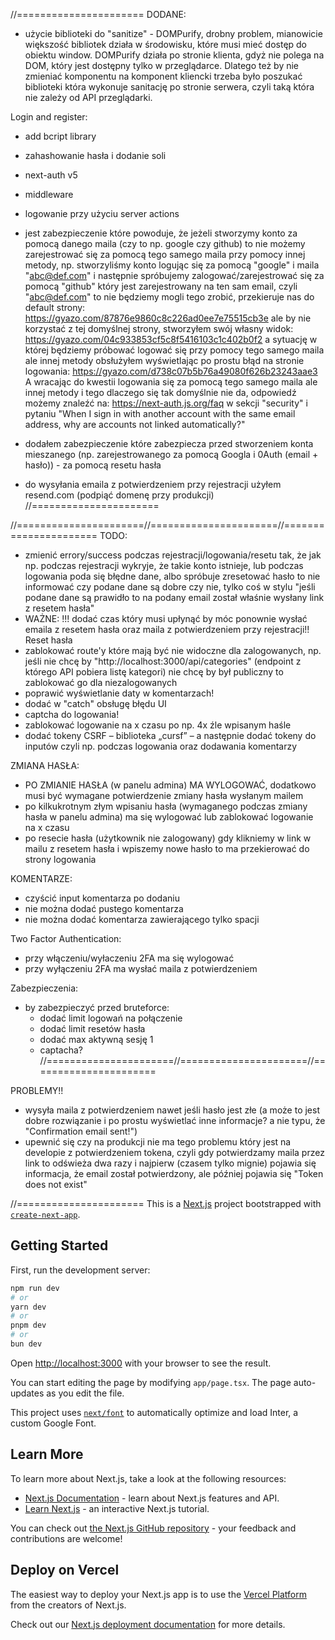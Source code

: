 //======================
DODANE:
- użycie biblioteki do "sanitize" - DOMPurify, drobny problem, mianowicie większość bibliotek działa w środowisku, które musi mieć dostęp do obiektu window. DOMPurify działa po stronie klienta, gdyż nie polega na DOM, który jest dostępny tylko w przeglądarce. Dlatego też by nie zmieniać komponentu na komponent kliencki trzeba było poszukać biblioteki która wykonuje sanitację po stronie serwera, czyli taką która nie zależy od API przeglądarki.

Login and register:
- add bcript library
- zahashowanie hasła i dodanie soli
- next-auth v5
- middleware
- logowanie przy użyciu server actions
- jest zabezpieczenie które powoduje, że jeżeli stworzymy konto za pomocą danego maila (czy to np. google czy github) to nie możemy zarejestrować się za pomocą tego samego maila przy pomocy innej metody, np. stworzyliśmy konto logując się za pomocą "google" i maila "abc@def.com" i następnie spróbujemy zalogować/zarejestrować się za pomocą "github" który jest zarejestrowany na ten sam email, czyli "abc@def.com" to nie będziemy mogli tego zrobić, przekieruje nas do default strony:
  https://gyazo.com/87876e9860c8c226ad0ee7e75515cb3e
  ale by nie korzystać z tej domyślnej strony, stworzyłem swój własny widok:
  https://gyazo.com/04c933853cf5c8f5416103c1c402b0f2
  a sytuację w której będziemy próbować logować się przy pomocy tego samego maila ale innej metody obsłużyłem wyświetlając po prostu błąd na stronie logowania:
  https://gyazo.com/d738c07b5b76a49080f626b23243aae3
  A wracając do kwestii logowania się za pomocą tego samego maila ale innej metody i tego dlaczego się tak domyślnie nie da, odpowiedź możemy znaleźć na:
  https://next-auth.js.org/faq
  w sekcji "security" i pytaniu "When I sign in with another account with the same email address, why are accounts not linked automatically?"
- dodałem zabezpieczenie które zabezpiecza przed stworzeniem konta mieszanego (np. zarejestrowanego za pomocą Googla i 0Auth (email + hasło)) - za pomocą resetu hasła

- do wysyłania emaila z potwierdzeniem przy rejestracji użyłem resend.com (podpiąć domenę przy produkcji)
//======================

//======================//======================//======================
TODO:
- zmienić errory/success podczas rejestracji/logowania/resetu tak, że jak np. podczas rejestracji wykryje, że takie konto istnieje, lub podczas logowania poda się błędne dane, albo spróbuje zresetować hasło to nie informować czy podane dane są dobre czy nie, tylko coś w stylu "jeśli podane dane są prawidło to na podany email został właśnie wysłany link z resetem hasła"
- WAŻNE: !!! dodać czas który musi upłynąć by móc ponownie wysłać emaila z resetem hasła oraz maila z potwierdzeniem przy rejestracji!! Reset hasła
- zablokować route'y które mają być nie widoczne dla zalogowanych, np. jeśli nie chcę by "http://localhost:3000/api/categories" (endpoint z którego API pobiera listę kategori) nie chcę by był publiczny to zablokować go dla niezalogowanych
- poprawić wyświetlanie daty w komentarzach!
- dodać w "catch" obsługę błędu UI
- captcha do logowania!
- zablokować logowanie na x czasu po np. 4x źle wpisanym haśle
- dodać tokeny CSRF – biblioteka „cursf” – a następnie dodać tokeny do inputów czyli np. podczas logowania oraz dodawania komentarzy

ZMIANA HASŁA:
- PO ZMIANIE HASŁA (w panelu admina) MA WYLOGOWAĆ, dodatkowo musi być wymagane potwierdzenie zmiany hasła wysłanym mailem
- po kilkukrotnym złym wpisaniu hasła (wymaganego podczas zmiany hasła w panelu admina) ma się wylogować lub zablokować logowanie na x czasu
- po resecie hasła (użytkownik nie zalogowany) gdy klikniemy w link w mailu z resetem hasła i wpiszemy nowe hasło to ma przekierować do strony logowania

KOMENTARZE:
- czyścić input komentarza po dodaniu
- nie można dodać pustego komentarza
- nie można dodać komentarza zawierającego tylko spacji

Two Factor Authentication:
- przy włączeniu/wyłaczeniu 2FA ma się wylogować
- przy wyłączeniu 2FA ma wysłać maila z potwierdzeniem

Zabezpieczenia:
- by zabezpieczyć przed bruteforce:
  - dodać limit logowań na połączenie
  - dodać limit resetów hasła
  - dodać max aktywną sesję 1
  - captacha?
//======================//======================//======================

PROBLEMY!!

- wysyła maila z potwierdzeniem nawet jeśli hasło jest złe (a może to jest dobre rozwiązanie i po prostu wyświetlać inne informacje? a nie typu, że "Confirmation email sent!")
- upewnić się czy na produkcji nie ma tego problemu który jest na developie z potwierdzeniem tokena, czyli gdy potwierdzamy maila przez link to odświeża dwa razy i najpierw (czasem tylko mignie) pojawia się informacja, że email został potwierdzony, ale później pojawia się "Token does not exist"

//======================
This is a [Next.js](https://nextjs.org/) project bootstrapped with [`create-next-app`](https://github.com/vercel/next.js/tree/canary/packages/create-next-app).

## Getting Started

First, run the development server:

```bash
npm run dev
# or
yarn dev
# or
pnpm dev
# or
bun dev
```

Open [http://localhost:3000](http://localhost:3000) with your browser to see the result.

You can start editing the page by modifying `app/page.tsx`. The page auto-updates as you edit the file.

This project uses [`next/font`](https://nextjs.org/docs/basic-features/font-optimization) to automatically optimize and load Inter, a custom Google Font.

## Learn More

To learn more about Next.js, take a look at the following resources:

- [Next.js Documentation](https://nextjs.org/docs) - learn about Next.js features and API.
- [Learn Next.js](https://nextjs.org/learn) - an interactive Next.js tutorial.

You can check out [the Next.js GitHub repository](https://github.com/vercel/next.js/) - your feedback and contributions are welcome!

## Deploy on Vercel

The easiest way to deploy your Next.js app is to use the [Vercel Platform](https://vercel.com/new?utm_medium=default-template&filter=next.js&utm_source=create-next-app&utm_campaign=create-next-app-readme) from the creators of Next.js.

Check out our [Next.js deployment documentation](https://nextjs.org/docs/deployment) for more details.
